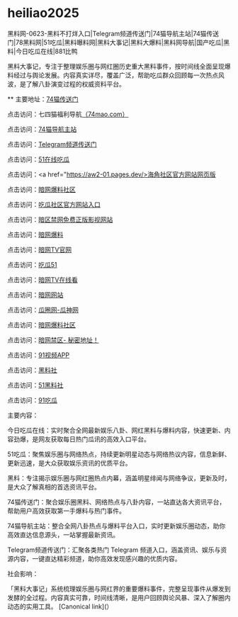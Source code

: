 # heiliao2025
黑料网-0623-黑料不打烊入口|Telegram频道传送门|74猫导航主站|74猫传送门|78黑料网|51吃瓜|黑料曝料网|黑料大事记|黑料大爆料|黑料网导航|国产吃瓜|黑料|今日吃瓜在线|881比鸭

黑料大事记，专注于整理娱乐圈与网红圈历史重大黑料事件，按时间线全面呈现爆料经过与舆论发展。内容真实详尽，覆盖广泛，帮助吃瓜群众回顾每一次热点风波，是了解八卦演变过程的权威资料平台。

** 主要地址：<a href="https://74mao.com/">74猫传送门</a>

点击访问：七四猫福利导航<a href="https://74mao.com/">（74mao.com）</a>

点击访问：<a href="https://74mao.com/">74猫导航主站</a>

点击访问：<a href="https://74mao.com/">Telegram频道传送门</a>

点击访问：<a href="https://cg10-19.pages.dev/">51在线吃瓜</a>

点击访问：<a href="https://aw2-01.pages.dev/>海角社区官方网站网页版</a>

点击访问：<a href="https://aw3-01.pages.dev/">暗网爆料社区</a>

点击访问：<a href="https://cg4-02.pages.dev/">吃瓜社区官方网站入口</a>

点击访问：<a href="https://aw5-01.pages.dev/">暗区禁网免费正版影视网站</a>

点击访问：<a href="https://aw6-01.pages.dev/">暗网爆料</a>

点击访问：<a href="https://aw7-01.pages.dev/">暗网TV官网</a>

点击访问：<a href="https://cg1-03.pages.dev/">吃瓜51</a>

点击访问：<a href="https://aw9-01.pages.dev/">暗网TV在线看</a>

点击访问：<a href="https://aw10-01.pages.dev/">暗网网站</a>

点击访问：<a href="https://cg6-19.pages.dev/">瓜圈网-瓜神网</a>

点击访问：<a href="https://aw3-02.pages.dev/">暗网爆料社区</a>

点击访问：<a href="https://aw4-02.pages.dev/">暗网禁区- 秘密地址！</a>

点击访问：<a href="https://hj-170.pages.dev/">91视频APP</a>

点击访问：<a href="https://hls-15.pages.dev/">黑料社</a>

点击访问：<a href="https://hls-17.pages.dev/">51黑料社</a>

点击访问：<a href="https://91chiguazhongxin.pages.dev/">91吃瓜</a>

主要内容：

今日吃瓜在线：实时聚合全网最新娱乐八卦、网红黑料与爆料内容，快速更新、内容劲爆，是网友获取每日热门瓜讯的高效入口平台。

51吃瓜：聚焦娱乐圈与网络热点，持续更新明星动态与网络热议内容，信息新鲜、更新迅速，是大众获取娱乐资讯的优质平台。

黑料：专注揭示娱乐圈与网红圈热点内幕，涵盖明星绯闻与网络争议，更新及时，是大众了解真相的首选资讯平台。

74猫传送门：聚合娱乐圈黑料、网络热点与八卦内容，一站直达各大资讯平台，帮助用户高效获取第一手爆料与热门事件。

74猫导航主站：整合全网八卦热点与爆料平台入口，实时更新娱乐圈动态，助你高效直达信息源头，一站掌握最新资讯。

Telegram频道传送门：汇聚各类热门 Telegram 频道入口，涵盖资讯、娱乐与资源内容，一键直达精彩频道，助你高效发现感兴趣的优质内容。

社会影响：

「黑料大事记」系统梳理娱乐圈与网红界的重要爆料事件，完整呈现事件从爆发到发酵的全过程。内容真实可靠，时间线清晰，是用户回顾舆论风暴、深入了解圈内动态的实用工具。
[Canonical link](）
